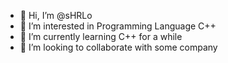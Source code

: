 - 👋 Hi, I’m @sHRLo
- 👀 I’m interested in Programming Language C++
- 🌱 I’m currently learning C++ for a while 
- 💞️ I’m looking to collaborate with some company
